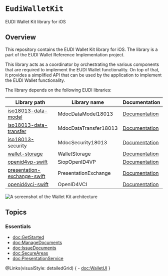 #  ``EudiWalletKit``

EUDI Wallet Kit library for iOS

## Overview


This repository contains the EUDI Wallet Kit library for iOS. The library is a part
			of the EUDI Wallet Reference Implementation project.

This library acts as a coordinator by orchestrating the various components that are
			required to implement the EUDI Wallet functionality. On top of that, it provides a simplified API
			that can be used by the application to implement the EUDI Wallet functionality.


The library depends on the following EUDI libraries:

|Library path|Library name|Documentation|
|-------|------|------|
|[iso18013-data-model](https://github.com/eu-digital-identity-wallet/eudi-lib-ios-iso18013-data-model.git) |MdocDataModel18013| [Documentation](https://eu-digital-identity-wallet.github.io/eudi-lib-ios-iso18013-data-model/documentation/mdocdatamodel18013/) |
|[iso18013-data-transfer](https://github.com/eu-digital-identity-wallet/eudi-lib-ios-iso18013-data-transfer.git) |MdocDataTransfer18013| [Documentation](https://eu-digital-identity-wallet.github.io/eudi-lib-ios-iso18013-data-transfer/documentation/mdocdatatransfer18013/) |
|[iso18013-security](https://github.com/eu-digital-identity-wallet/eudi-lib-ios-iso18013-security.git) |MdocSecurity18013| [Documentation](https://eu-digital-identity-wallet.github.io/eudi-lib-ios-iso18013-security/documentation/mdocsecurity18013/) |
|[wallet-storage](https://github.com/eu-digital-identity-wallet/eudi-lib-ios-wallet-storage.git) |WalletStorage| [Documentation](https://eu-digital-identity-wallet.github.io/eudi-lib-ios-wallet-storage/documentation/walletstorage/)  |
|[openid4vp-swift](https://github.com/eu-digital-identity-wallet/eudi-lib-ios-siop-openid4vp-swift.git) |SiopOpenID4VP| [Documentation](https://github.com/eu-digital-identity-wallet/eudi-lib-ios-siop-openid4vp-swift) |
|[presentation-exchange-swift](https://github.com/eu-digital-identity-wallet/eudi-lib-ios-presentation-exchange-swift.git) |PresentationExchange| [Documentation](https://github.com/eu-digital-identity-wallet/eudi-lib-ios-presentation-exchange-swift) |
|[openid4vci-swift](https://github.com/eu-digital-identity-wallet/eudi-lib-ios-openid4vci-swift) |OpenID4VCI| [Documentation](https://github.com/eu-digital-identity-wallet/eudi-lib-ios-openid4vci-swift) |


![A screenshot of the Wallet Kit architecture](WalletKitArchitecture)

## Topics

### Essentials

- <doc:GetStarted>
- <doc:ManageDocuments>
- <doc:IssueDocuments>
- <doc:SecureAreas>
- <doc:PresentationService>

@Links(visualStyle: detailedGrid) {
	- <doc:WalletUI>
}


